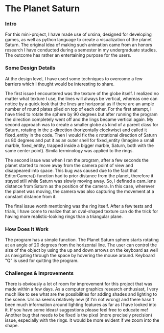 # The Planet Saturn


### Intro
For this mini-project, I have made use of ursina, designed for developing games, as well as python language to create a visualization of the planet Saturn. The original idea of making such animation came from an honors research I have conducted during a semester in my undergraduate studies. The outcome has rather an entertaining purpose for the users.  


### Some Design Details
At the design level, I have used some techniques to overcome a few barriers which I thought would be interesting to share.

The first issue I encountered was the texture of the globe itself. I realized no matter what texture I use, the lines will always be vertical, whereas one can notice by a quick look that the lines are horizontal as if there are an ample number of round plates piled on top of each other. For the first attempt, I have tried to rotate the sphere by 90 degrees but after running the program the direction completely went off and the lings became vertical again. My second approach was to create a smaller globe as kind of a parent class for Saturn, rotating in the z-direction (horizontally clockwise) and called it fixed_entity in the code. Then I would fix the x rotational direction of Saturn as 80 degrees and put it as an outer shell for fixed_entity (Imagine a small marble, fixed_entity, trapped inside a bigger marble, Saturn, both with the same center point). Simila terminology was applied to the rings. 

The second issue was when I ran the program, after a few seconds the planet started to move away from the camera point of view and disappeared into space. This bug was caused due to the fact that EditorCamera() function had to prior distance from the planet, therefore it stayed still while Saturn was slowly moving away. So, I defined a cam_lens distance from Saturn as the position of the camera. In this case, wherever the planet was moving, the camera was also capturing the movement at a constant distance from it.

The final issue worth mentioning was the ring itself. After a few tests and trials, I have come to realize that an oval-shaped texture can do the trick for having more realistic-looking rings than a triangular plane.  




### How Does It Work
The program has a simple function. The Planet Saturn sphere starts rotating at an angle of 20 degrees from the horizontal line. The user can control the size of the object by using the up and down arrows on the keyboard as well as navigating through the space by hovering the mouse around. Keyboard "Q" is used for quitting the program. 

### Challenges & Improvements
There is obviously a lot of room for improvement for this project that was made within a few days. As a computer graphics research enthusiast, I very much like to see what are the possibilities for adding shades and lighting to the scene. Ursina seems relatively new (if I'm not wrong) and there hasn't been much information around lighting features as far as I have looked into it. If you have some ideas/ suggestions please feel free to educate me! Another bug that needs to be fixed is the pixel (more precisely precision) issue, especially with the rings. It would be more evident if we zoom into the shape. 




